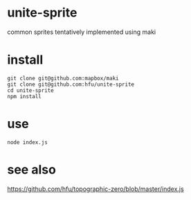 # unite-sprite
common sprites tentatively implemented using maki

# install
```console
git clone git@github.com:mapbox/maki
git clone git@github.com:hfu/unite-sprite
cd unite-sprite
npm install
```

# use
```console
node index.js
```

# see also
https://github.com/hfu/topographic-zero/blob/master/index.js
